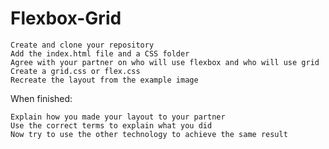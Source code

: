 # Flexbox-Grid


    Create and clone your repository
    Add the index.html file and a CSS folder
    Agree with your partner on who will use flexbox and who will use grid
    Create a grid.css or flex.css
    Recreate the layout from the example image

When finished:

    Explain how you made your layout to your partner
    Use the correct terms to explain what you did
    Now try to use the other technology to achieve the same result
